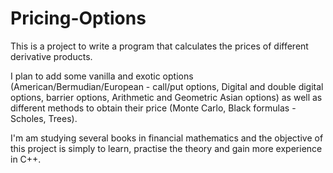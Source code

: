 # Pricing-Options
This is a project to write a program that calculates the prices of different derivative products.

I plan to add some vanilla and exotic options (American/Bermudian/European - call/put options, Digital and double digital options, barrier options, Arithmetic and Geometric Asian options) as well as different methods to obtain their price (Monte Carlo, Black formulas -Scholes, Trees).

I'm am studying several books in financial mathematics and the objective of this project is simply to learn, practise the theory and gain more experience in C++.
